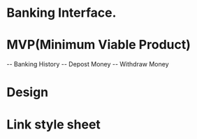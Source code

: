 # Banking Interface.

# MVP(Minimum Viable Product)

-- Banking History
-- Depost Money
-- Withdraw Money

# Design <Look>

# Link style sheet

